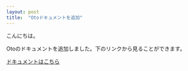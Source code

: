 ```yaml
---
layout: post
title:  "Otoドキュメントを追加"
---
```


こんにちは。

Otoのドキュメントを追加しました。下のリンクから見ることができます。

<a class="page-link" href="/Oto/documents/index.html">ドキュメントはこちら</a>
